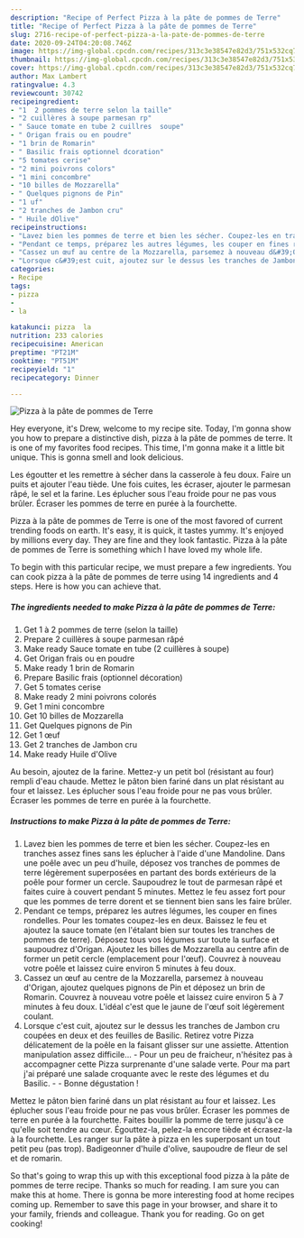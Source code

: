 ```yaml
---
description: "Recipe of Perfect Pizza à la pâte de pommes de Terre"
title: "Recipe of Perfect Pizza à la pâte de pommes de Terre"
slug: 2716-recipe-of-perfect-pizza-a-la-pate-de-pommes-de-terre
date: 2020-09-24T04:20:08.746Z
image: https://img-global.cpcdn.com/recipes/313c3e38547e82d3/751x532cq70/pizza-a-la-pate-de-pommes-de-terre-photo-principale-de-la-recette.jpg
thumbnail: https://img-global.cpcdn.com/recipes/313c3e38547e82d3/751x532cq70/pizza-a-la-pate-de-pommes-de-terre-photo-principale-de-la-recette.jpg
cover: https://img-global.cpcdn.com/recipes/313c3e38547e82d3/751x532cq70/pizza-a-la-pate-de-pommes-de-terre-photo-principale-de-la-recette.jpg
author: Max Lambert
ratingvalue: 4.3
reviewcount: 30742
recipeingredient:
- "1  2 pommes de terre selon la taille"
- "2 cuillères à soupe parmesan rp"
- " Sauce tomate en tube 2 cuillres  soupe"
- " Origan frais ou en poudre"
- "1 brin de Romarin"
- " Basilic frais optionnel dcoration"
- "5 tomates cerise"
- "2 mini poivrons colors"
- "1 mini concombre"
- "10 billes de Mozzarella"
- " Quelques pignons de Pin"
- "1 uf"
- "2 tranches de Jambon cru"
- " Huile dOlive"
recipeinstructions:
- "Lavez bien les pommes de terre et bien les sécher. Coupez-les en tranches assez fines sans les éplucher à l&#39;aide d&#39;une Mandoline. Dans une poêle avec un peu d&#39;huile, déposez vos tranches de pommes de terre légèrement superposées en partant des bords extérieurs de la poêle pour former un cercle. Saupoudrez le tout de parmesan râpé et faites cuire à couvert pendant 5 minutes. Mettez le feu assez fort pour que les pommes de terre dorent et se tiennent bien sans les faire brûler."
- "Pendant ce temps, préparez les autres légumes, les couper en fines rondelles. Pour les tomates coupez-les en deux. Baissez le feu et ajoutez la sauce tomate (en l&#39;étalant bien sur toutes les tranches de pommes de terre). Déposez tous vos légumes sur toute la surface et saupoudrez d&#39;Origan. Ajoutez les billes de Mozzarella au centre afin de former un petit cercle (emplacement pour l&#39;œuf). Couvrez à nouveau votre poêle et laissez cuire environ 5 minutes à feu doux."
- "Cassez un œuf au centre de la Mozzarella, parsemez à nouveau d&#39;Origan, ajoutez quelques pignons de Pin et déposez un brin de Romarin. Couvrez à nouveau votre poêle et laissez cuire environ 5 à 7 minutes à feu doux. L&#39;idéal c&#39;est que le jaune de l&#39;œuf soit légèrement coulant."
- "Lorsque c&#39;est cuit, ajoutez sur le dessus les tranches de Jambon cru coupées en deux et des feuilles de Basilic. Retirez votre Pizza délicatement de la poêle en la faisant glisser sur une assiette. Attention manipulation assez difficile... Pour un peu de fraicheur, n&#39;hésitez pas à accompagner cette Pizza surprenante d&#39;une salade verte. Pour ma part j&#39;ai préparé une salade croquante avec le reste des légumes et du Basilic.  Bonne dégustation !"
categories:
- Recipe
tags:
- pizza
- 
- la

katakunci: pizza  la 
nutrition: 233 calories
recipecuisine: American
preptime: "PT21M"
cooktime: "PT51M"
recipeyield: "1"
recipecategory: Dinner

---
```



![Pizza à la pâte de pommes de Terre](https://img-global.cpcdn.com/recipes/313c3e38547e82d3/751x532cq70/pizza-a-la-pate-de-pommes-de-terre-photo-principale-de-la-recette.jpg)

Hey everyone, it's Drew, welcome to my recipe site. Today, I'm gonna show you how to prepare a distinctive dish, pizza à la pâte de pommes de terre. It is one of my favorites food recipes. This time, I'm gonna make it a little bit unique. This is gonna smell and look delicious.

Les égoutter et les remettre à sécher dans la casserole à feu doux. Faire un puits et ajouter l&#39;eau tiède. Une fois cuites, les écraser, ajouter le parmesan râpé, le sel et la farine. Les éplucher sous l&#39;eau froide pour ne pas vous brûler. Écraser les pommes de terre en purée à la fourchette.

Pizza à la pâte de pommes de Terre is one of the most favored of current trending foods on earth. It's easy, it is quick, it tastes yummy. It's enjoyed by millions every day. They are fine and they look fantastic. Pizza à la pâte de pommes de Terre is something which I have loved my whole life.


To begin with this particular recipe, we must prepare a few ingredients. You can cook pizza à la pâte de pommes de terre using 14 ingredients and 4 steps. Here is how you can achieve that.

<!--inarticleads1-->

##### The ingredients needed to make Pizza à la pâte de pommes de Terre:

1. Get 1 à 2 pommes de terre (selon la taille)
1. Prepare 2 cuillères à soupe parmesan râpé
1. Make ready  Sauce tomate en tube (2 cuillères à soupe)
1. Get  Origan frais ou en poudre
1. Make ready 1 brin de Romarin
1. Prepare  Basilic frais (optionnel décoration)
1. Get 5 tomates cerise
1. Make ready 2 mini poivrons colorés
1. Get 1 mini concombre
1. Get 10 billes de Mozzarella
1. Get  Quelques pignons de Pin
1. Get 1 œuf
1. Get 2 tranches de Jambon cru
1. Make ready  Huile d&#39;Olive


Au besoin, ajoutez de la farine. Mettez-y un petit bol (résistant au four) rempli d&#39;eau chaude. Mettez le pâton bien fariné dans un plat résistant au four et laissez. Les éplucher sous l&#39;eau froide pour ne pas vous brûler. Écraser les pommes de terre en purée à la fourchette. 

<!--inarticleads2-->

##### Instructions to make Pizza à la pâte de pommes de Terre:

1. Lavez bien les pommes de terre et bien les sécher. Coupez-les en tranches assez fines sans les éplucher à l&#39;aide d&#39;une Mandoline. Dans une poêle avec un peu d&#39;huile, déposez vos tranches de pommes de terre légèrement superposées en partant des bords extérieurs de la poêle pour former un cercle. Saupoudrez le tout de parmesan râpé et faites cuire à couvert pendant 5 minutes. Mettez le feu assez fort pour que les pommes de terre dorent et se tiennent bien sans les faire brûler.
1. Pendant ce temps, préparez les autres légumes, les couper en fines rondelles. Pour les tomates coupez-les en deux. Baissez le feu et ajoutez la sauce tomate (en l&#39;étalant bien sur toutes les tranches de pommes de terre). Déposez tous vos légumes sur toute la surface et saupoudrez d&#39;Origan. Ajoutez les billes de Mozzarella au centre afin de former un petit cercle (emplacement pour l&#39;œuf). Couvrez à nouveau votre poêle et laissez cuire environ 5 minutes à feu doux.
1. Cassez un œuf au centre de la Mozzarella, parsemez à nouveau d&#39;Origan, ajoutez quelques pignons de Pin et déposez un brin de Romarin. Couvrez à nouveau votre poêle et laissez cuire environ 5 à 7 minutes à feu doux. L&#39;idéal c&#39;est que le jaune de l&#39;œuf soit légèrement coulant.
1. Lorsque c&#39;est cuit, ajoutez sur le dessus les tranches de Jambon cru coupées en deux et des feuilles de Basilic. Retirez votre Pizza délicatement de la poêle en la faisant glisser sur une assiette. Attention manipulation assez difficile... - Pour un peu de fraicheur, n&#39;hésitez pas à accompagner cette Pizza surprenante d&#39;une salade verte. Pour ma part j&#39;ai préparé une salade croquante avec le reste des légumes et du Basilic. -  - Bonne dégustation !


Mettez le pâton bien fariné dans un plat résistant au four et laissez. Les éplucher sous l&#39;eau froide pour ne pas vous brûler. Écraser les pommes de terre en purée à la fourchette. Faites bouillir la pomme de terre jusqu&#39;à ce qu&#39;elle soit tendre au cœur. Égouttez-la, pelez-la encore tiède et écrasez-la à la fourchette. Les ranger sur la pâte à pizza en les superposant un tout petit peu (pas trop). Badigeonner d&#39;huile d&#39;olive, saupoudre de fleur de sel et de romarin. 

So that's going to wrap this up with this exceptional food pizza à la pâte de pommes de terre recipe. Thanks so much for reading. I am sure you can make this at home. There is gonna be more interesting food at home recipes coming up. Remember to save this page in your browser, and share it to your family, friends and colleague. Thank you for reading. Go on get cooking!
